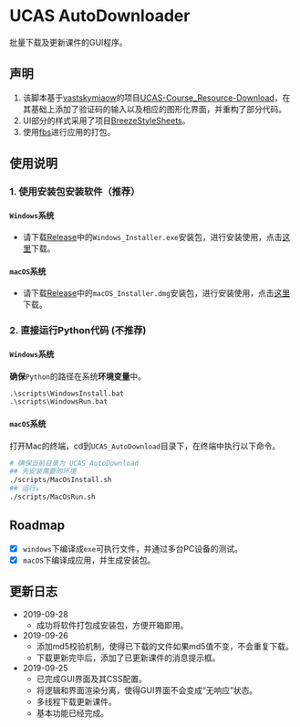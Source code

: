 # UCAS AutoDownloader

批量下载及更新课件的GUI程序。

## 声明

1. 该脚本基于[vastskymiaow](https://github.com/vastskymiaow)的项目[UCAS-Course_Resource-Download](https://github.com/vastskymiaow/UCAS-Course_Resource-Download)，在其基础上添加了验证码的输入以及相应的图形化界面，并重构了部分代码。
2. UI部分的样式采用了项目[BreezeStyleSheets](https://github.com/Alexhuszagh/BreezeStyleSheets)。
3. 使用[fbs](https://build-system.fman.io/)进行应用的打包。

## 使用说明

### 1. 使用安装包安装软件（推荐）

#### `Windows`系统

* 请下载[Release](https://github.com/flamywhale/UCAS_AutoDownload/releases)中的`Windows_Installer.exe`安装包，进行安装使用，点击[这里](https://github.com/flamywhale/UCAS_AutoDownload/releases/download/version0.1/Windows_Installer.exe)下载。

#### `macOS`系统

* 请下载[Release](https://github.com/flamywhale/UCAS_AutoDownload/releases)中的`macOS_Installer.dmg`安装包，进行安装使用，点击[这里](https://github.com/flamywhale/UCAS_AutoDownload/releases/download/version0.1/macOS_Installer.dmg)下载。

### 2. 直接运行Python代码 (不推荐)

#### `Windows`系统

**确保**`Python`的路径在系统**环境变量**中。
``` bat
.\scripts\WindowsInstall.bat
.\scripts\WindowsRun.bat
```

#### `macOS`系统

打开Mac的终端，cd到`UCAS_AutoDownload`目录下，在终端中执行以下命令。
``` bash
# 确保当前目录为 UCAS_AutoDownload
## 先安装需要的环境
./scripts/MacOsInstall.sh
## 运行↓
./scripts/MacOsRun.sh
```

## Roadmap

* [x] `windows`下编译成`exe`可执行文件，并通过多台PC设备的测试。
* [x] `macOS`下编译成应用，并生成安装包。

## 更新日志

* 2019-09-28
  * 成功将软件打包成安装包，方便开箱即用。
* 2019-09-26
  * 添加md5校验机制，使得已下载的文件如果md5值不变，不会重复下载。
  * 下载更新完毕后，添加了已更新课件的消息提示框。
* 2019-09-25
  * 已完成GUI界面及其CSS配置。
  * 将逻辑和界面渲染分离，使得GUI界面不会变成“无响应”状态。
  * 多线程下载更新课件。
  * 基本功能已经完成。

